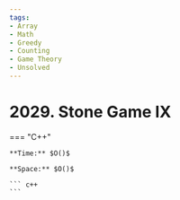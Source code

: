 ```yaml
---
tags:
- Array
- Math
- Greedy
- Counting
- Game Theory
- Unsolved
---
```



# 2029. Stone Game IX

=== "C++"

    **Time:** $O()$

    **Space:** $O()$

    ``` c++
    ```